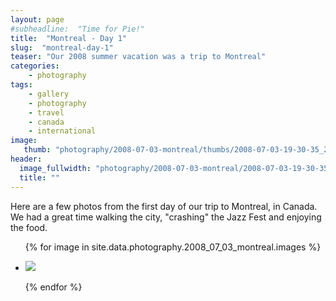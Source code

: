 ```yaml
---
layout: page
#subheadline:  "Time for Pie!"
title:  "Montreal - Day 1"
slug:  "montreal-day-1"
teaser: "Our 2008 summer vacation was a trip to Montreal"
categories:
    - photography
tags:
    - gallery
    - photography
    - travel
    - canada
    - international
image:
   thumb: "photography/2008-07-03-montreal/thumbs/2008-07-03-19-30-35_250x250.jpg"
header:
  image_fullwidth: "photography/2008-07-03-montreal/2008-07-03-19-30-35.jpg"
  title: ""
---
```


Here are a few photos from the first day of our trip to Montreal, in Canada. We had a great time walking the city, "crashing" the Jazz Fest and enjoying the food.

<ul class="clearing-thumbs small-block-grid-3" data-clearing>

  {% for image in site.data.photography.2008_07_03_montreal.images %}
  <li><a href="{{ site.urlimg }}photography/2008-07-03-montreal/{{ image.full }}.jpg"><img  data-caption="&nbsp;" class="th" src="{{ site.urlimg }}photography/2008-07-03-montreal/thumbs/{{ image.full }}_250x250.jpg"></a></li>

  {% endfor %}
</ul>
